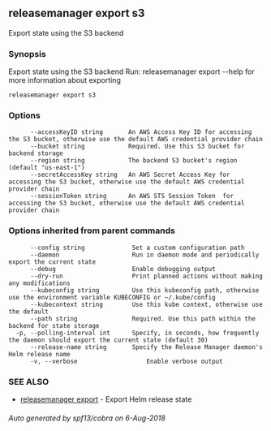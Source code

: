 ## releasemanager export s3

Export state using the S3 backend

### Synopsis

Export state using the S3 backend
Run: releasemanager export --help for more information about exporting

```
releasemanager export s3
```

### Options

```
      --accessKeyID string       An AWS Access Key ID for accessing the S3 bucket, otherwise use the default AWS credential provider chain
      --bucket string            Required. Use this S3 bucket for backend storage
      --region string            The backend S3 bucket's region (default "us-east-1")
      --secretAccessKey string   An AWS Secret Access Key for accessing the S3 bucket, otherwise use the default AWS credential provider chain
      --sessionToken string      An AWS STS Session Token  for accessing the S3 bucket, otherwise use the default AWS credential provider chain
```

### Options inherited from parent commands

```
      --config string             Set a custom configuration path
      --daemon                    Run in daemon mode and periodically export the current state
      --debug                     Enable debugging output
      --dry-run                   Print planned actions without making any modifications
      --kubeconfig string         Use this kubeconfig path, otherwise use the environment variable KUBECONFIG or ~/.kube/config
      --kubecontext string        Use this kube context, otherwise use the default
      --path string               Required. Use this path within the backend for state storage
  -p, --polling-interval int      Specify, in seconds, how frequently the daemon should export the current state (default 30)
      --release-name string       Specify the Release Manager daemon's Helm release name
      -v, --verbose                   Enable verbose output
```

### SEE ALSO

- [releasemanager export](releasemanager_export.md) - Export Helm release state

###### Auto generated by spf13/cobra on 6-Aug-2018
